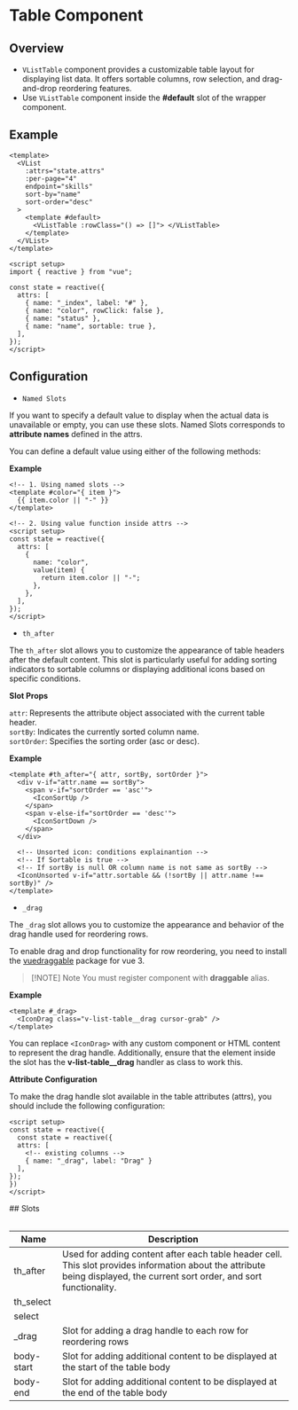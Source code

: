 <script setup>
import Table from './table.vue';
import TableSlots from './table-slots.vue';
</script>

# Table Component

## Overview

- `VListTable` component provides a customizable table layout for displaying list data. It offers sortable columns, row selection, and drag-and-drop reordering features.
- Use `VListTable` component inside the **#default** slot of the wrapper component.

<Table/>

## Example

```vue {10} [app.vue]
<template>
  <VList
    :attrs="state.attrs"
    :per-page="4"
    endpoint="skills"
    sort-by="name"
    sort-order="desc"
  >
    <template #default>
      <VListTable :rowClass="() => []"> </VListTable>
    </template>
  </VList>
</template>

<script setup>
import { reactive } from "vue";

const state = reactive({
  attrs: [
    { name: "_index", label: "#" },
    { name: "color", rowClick: false },
    { name: "status" },
    { name: "name", sortable: true },
  ],
});
</script>
```

## Configuration

- `Named Slots`

If you want to specify a default value to display when the actual data is unavailable or empty, you can use these slots. Named Slots corresponds to **attribute names** defined in the attrs.

You can define a default value using either of the following methods:

**Example**

```vue
<!-- 1. Using named slots -->
<template #color="{ item }">
  {{ item.color || "-" }}
</template>

<!-- 2. Using value function inside attrs -->
<script setup>
const state = reactive({
  attrs: [
    {
      name: "color",
      value(item) {
        return item.color || "-";
      },
    },
  ],
});
</script>
```

- `th_after`

The `th_after` slot allows you to customize the appearance of table headers after the default content. This slot is particularly useful for adding sorting indicators to sortable columns or displaying additional icons based on specific conditions.

**Slot Props**

`attr`: Represents the attribute object associated with the current table header.\
`sortBy`: Indicates the currently sorted column name.\
`sortOrder`: Specifies the sorting order (asc or desc).

**Example**

```vue
<template #th_after="{ attr, sortBy, sortOrder }">
  <div v-if="attr.name == sortBy">
    <span v-if="sortOrder == 'asc'">
      <IconSortUp />
    </span>
    <span v-else-if="sortOrder == 'desc'">
      <IconSortDown />
    </span>
  </div>

  <!-- Unsorted icon: conditions explainantion -->
  <!-- If Sortable is true -->
  <!-- If sortBy is null OR column name is not same as sortBy -->
  <IconUnsorted v-if="attr.sortable && (!sortBy || attr.name !== sortBy)" />
</template>
```

- `_drag`

The `_drag` slot allows you to customize the appearance and behavior of the drag handle used for reordering rows.

To enable drag and drop functionality for row reordering, you need to install the [vuedraggable](https://github.com/SortableJS/vue.draggable.next) package for vue 3.

> [!NOTE] Note
> You must register component with **draggable** alias.

**Example**

```vue
<template #_drag>
  <IconDrag class="v-list-table__drag cursor-grab" />
</template>
```

You can replace `<IconDrag>` with any custom component or HTML content to represent the drag handle. Additionally, ensure that the element inside the slot has the **v-list-table\_\_drag** handler as class to work this.

**Attribute Configuration**

To make the drag handle slot available in the table attributes (attrs), you should include the following configuration:

```vue [app.vue]
<script setup>
const state = reactive({
  const state = reactive({
  attrs: [
    <!-- existing columns -->
    { name: "_drag", label: "Drag" }
  ],
});
})
</script>
```

<TableSlots/>
## Slots

| Name       | Description                                                                                                                                                               |
| ---------- | ------------------------------------------------------------------------------------------------------------------------------------------------------------------------- |
| th_after   | Used for adding content after each table header cell. This slot provides information about the attribute being displayed, the current sort order, and sort functionality. |
| th_select  |                                                                                                                                                                           |
| select     |                                                                                                                                                                           |
| \_drag     | Slot for adding a drag handle to each row for reordering rows                                                                                                             |
| body-start | Slot for adding additional content to be displayed at the start of the table body                                                                                         |
| body-end   | Slot for adding additional content to be displayed at the end of the table body                                                                                           |
